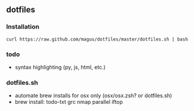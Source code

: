 ## dotfiles

### Installation
    curl https://raw.github.com/magus/dotfiles/master/dotfiles.sh | bash

### todo
* syntax highlighting (py, js, html, etc.)

### dotfiles.sh
* automate brew installs for osx only (osx/osx.zsh? or dotfiles.sh)
* brew install: todo-txt grc nmap parallel iftop
